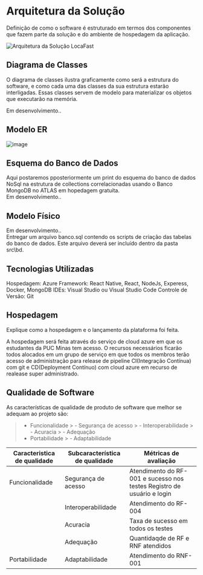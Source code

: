 # Arquitetura da Solução



Definição de como o software é estruturado em termos dos componentes que fazem parte da solução e do ambiente de hospedagem da aplicação.

![Arquitetura da Solução LocaFast](https://github.com/ICEI-PUC-Minas-PMV-ADS/pmv-ads-2024-1-e4-proj-dad-t2-locafast/blob/main/docs/img/arqlocasfast.png)

## Diagrama de Classes

O diagrama de classes ilustra graficamente como será a estrutura do software, e como cada uma das classes da sua estrutura estarão interligadas. Essas classes servem de modelo para materializar os objetos que executarão na memória.

Em desenvolvimento..

## Modelo ER

![image](https://github.com/ICEI-PUC-Minas-PMV-ADS/pmv-ads-2024-1-e4-proj-dad-t2-locafast/assets/114267923/7b423eb0-d6f8-4d89-86cb-dc68bb815776)



## Esquema  do Banco de Dados

Aqui postaremos pposteriormente um print do esquema do banco de dados NoSql na estrutura de collections correlacionadas usando o Banco MongoDB no ATLAS em hopedagem gratuíta.<br>
Em desenvolvimento..

## Modelo Físico

Em desenvolvimento..<br>
Entregar um arquivo banco.sql contendo os scripts de criação das tabelas do banco de dados. Este arquivo deverá ser incluído dentro da pasta src\bd.

## Tecnologias Utilizadas

Hospedagem: Azure
Framework: React Native, React, NodeJs, Experess, Docker, MongoDB
IDEs: Visual Studio ou Visual Studio Code
Controle de Versão: Git
## Hospedagem

Explique como a hospedagem e o lançamento da plataforma foi feita.

A hospedagem será feita através do serviço de cloud azure em que os estudantes da PUC Minas tem acesso. O recursos necessários ficarão todos alocados em um grupo de serviço em que todos os membros terão acesso de administração para release de pipeline CI(Integração Contínua) com git e CD(Deployment Contínuo) com cloud azure em recurso de realease super administrado.

## Qualidade de Software

As características de qualidade de produto de software que melhor se adequam ao projeto são:

> - Funcionalidade
    > -	Segurança de acesso
    > - Interoperabilidade
    > -	Acuracia
    > -	Adequação
> - Portabilidade
    > -	Adaptabilidade

|Caracteristica de qualidade     | Subcaracterística de qualidade  |Métricas de avaliação |
|-------|-------------------------|----|
|Funcionalidade| Segurança de acesso | Atendimento do RF-001 e sucesso nos testes Registro de usuário e login | 
|| Interoperabilidade |  Atendimento do RF-004 | 
|| Acuracia | Taxa de sucesso em todos os testes | 
|| Adequação | Quantidaqde de RF e RNF atendidos | 
|Portabilidade| Adaptabilidade |  Atendimento do RNF-001 | 

